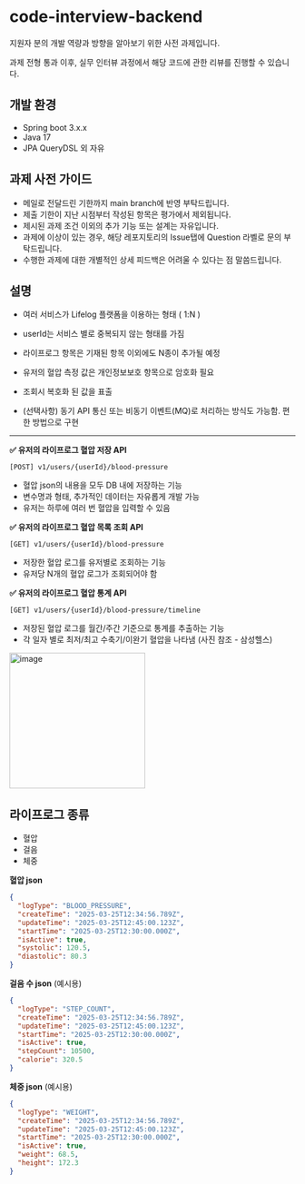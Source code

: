 # code-interview-backend

지원자 분의 개발 역량과 방향을 알아보기 위한 사전 과제입니다.

과제 전형 통과 이후, 실무 인터뷰 과정에서 해당 코드에 관한 리뷰를 진행할 수 있습니다.



**개발 환경**
- 
- Spring boot 3.x.x
- Java 17 
- JPA QueryDSL 외 자유



**과제 사전 가이드**
-
- 메일로 전달드린 기한까지 main branch에 반영 부탁드립니다.
- 제출 기한이 지난 시점부터 작성된 항목은 평가에서 제외됩니다.
- 제시된 과제 조건 이외의 추가 기능 또는 설계는 자유입니다.
- 과제에 이상이 있는 경우, 해당 레포지토리의 Issue탭에 Question 라벨로 문의 부탁드립니다.
- 수행한 과제에 대한 개별적인 상세 피드백은 어려울 수 있다는 점 말씀드립니다.

 



**설명**
- 
- 여러 서비스가 Lifelog 플랫폼을 이용하는 형태 ( 1:N )
- userId는 서비스 별로 중복되지 않는 형태를 가짐
- 라이프로그 항목은 기재된 항목 이외에도 N종이 추가될 예정
- 유저의 혈압 측정 값은 개인정보보호 항목으로 암호화 필요
- 조회시 복호화 된 값을 표출


- (선택사항) 동기 API 통신 또는 비동기 이벤트(MQ)로 처리하는 방식도 가능함. 편한 방법으로 구현

** **

**✅ 유저의 라이프로그 혈압 저장 API**
  
```[POST] v1/users/{userId}/blood-pressure```
- 혈압 json의 내용을 모두 DB 내에 저장하는 기능
- 변수명과 형태, 추가적인 데이터는 자유롭게 개발 가능
- 유저는 하루에 여러 번 혈압을 입력할 수 있음

**✅ 유저의 라이프로그 혈압 목록 조회 API**
  
```[GET] v1/users/{userId}/blood-pressure```
- 저장한 혈압 로그를 유저별로 조회하는 기능
- 유저당 N개의 혈압 로그가 조회되어야 함

**✅ 유저의 라이프로그 혈압 통계 API**
  
```[GET] v1/users/{userId}/blood-pressure/timeline```
- 저장된 혈압 로그를 월간/주간 기준으로 통계를 추출하는 기능
- 각 일자 별로 최저/최고 수축기/이완기 혈압을 나타냄 (사진 참조 - 삼성헬스)

<img width="239" alt="image" src="https://github.com/user-attachments/assets/02502f45-6cd5-4b37-b197-de9edd5ba791" />



라이프로그 종류
- 
- 혈압
- 걸음
- 체중



**혈압  json**
```json
{
  "logType": "BLOOD_PRESSURE",
  "createTime": "2025-03-25T12:34:56.789Z",
  "updateTime": "2025-03-25T12:45:00.123Z",
  "startTime": "2025-03-25T12:30:00.000Z",
  "isActive": true,
  "systolic": 120.5,
  "diastolic": 80.3
}
```

**걸음 수 json** (예시용)
```json
{
  "logType": "STEP_COUNT",
  "createTime": "2025-03-25T12:34:56.789Z",
  "updateTime": "2025-03-25T12:45:00.123Z",
  "startTime": "2025-03-25T12:30:00.000Z",
  "isActive": true,
  "stepCount": 10500,
  "calorie": 320.5
}
```

**체중 json** (예시용)
```json
{
  "logType": "WEIGHT",
  "createTime": "2025-03-25T12:34:56.789Z",
  "updateTime": "2025-03-25T12:45:00.123Z",
  "startTime": "2025-03-25T12:30:00.000Z",
  "isActive": true,
  "weight": 68.5,
  "height": 172.3
}
```
